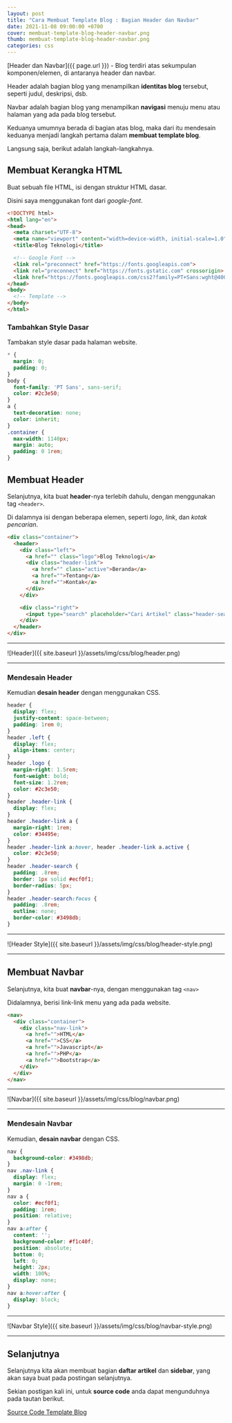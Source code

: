```yaml
---
layout: post
title: "Cara Membuat Template Blog : Bagian Header dan Navbar"
date: 2021-11-08 09:00:00 +0700
cover: membuat-template-blog-header-navbar.png
thumb: membuat-template-blog-header-navbar.png
categories: css
---
```


[Header dan Navbar]({{ page.url }}) - Blog terdiri atas sekumpulan komponen/elemen, di antaranya header dan navbar.

Header adalah bagian blog yang menampilkan __identitas blog__ tersebut, seperti judul, deskripsi, dsb.

Navbar adalah bagian blog yang menampilkan __navigasi__ menuju menu atau halaman yang ada pada blog tersebut.

Keduanya umumnya berada di bagian atas blog, maka dari itu mendesain keduanya menjadi langkah pertama dalam __membuat template blog__.

Langsung saja, berikut adalah langkah-langkahnya.

## Membuat Kerangka HTML

Buat sebuah file HTML, isi dengan struktur HTML dasar.

Disini saya menggunakan font dari _google-font_.

```html
<!DOCTYPE html>
<html lang="en">
<head>
  <meta charset="UTF-8">
  <meta name="viewport" content="width=device-width, initial-scale=1.0">
  <title>Blog Teknologi</title>

  <!-- Google Font -->
  <link rel="preconnect" href="https://fonts.googleapis.com">
  <link rel="preconnect" href="https://fonts.gstatic.com" crossorigin>
  <link href="https://fonts.googleapis.com/css2?family=PT+Sans:wght@400;700&display=swap" rel="stylesheet">
</head>
<body> 
  <!-- Template -->
</body>
</html>
```

### Tambahkan Style Dasar

Tambakan style dasar pada halaman website.

```css
* {
  margin: 0;
  padding: 0;
}
body {
  font-family: 'PT Sans', sans-serif;
  color: #2c3e50;
}
a {
  text-decoration: none;
  color: inherit;
}
.container {
  max-width: 1140px;
  margin: auto;
  padding: 0 1rem;
}
```

## Membuat Header

Selanjutnya, kita buat __header__-nya terlebih dahulu, dengan menggunakan tag `<header>`.

Di dalamnya isi dengan beberapa elemen, seperti _logo_, _link_, dan _kotak pencarian_.

```html
<div class="container">
  <header>
    <div class="left">
      <a href="" class="logo">Blog Teknologi</a>
      <div class="header-link">
        <a href="" class="active">Beranda</a>
        <a href="">Tentang</a>
        <a href="">Kontak</a>
      </div>
    </div>

    <div class="right">
      <input type="search" placeholder="Cari Artikel" class="header-search">
    </div>
  </header>
</div>
```

***

![Header]({{ site.baseurl }}/assets/img/css/blog/header.png)

***

### Mendesain Header

Kemudian __desain header__ dengan menggunakan CSS.

```css
header {
  display: flex;
  justify-content: space-between;
  padding: 1rem 0;
}
header .left {
  display: flex;
  align-items: center;
}
header .logo {
  margin-right: 1.5rem;
  font-weight: bold;
  font-size: 1.2rem;
  color: #2c3e50;
}
header .header-link {
  display: flex;
}
header .header-link a {
  margin-right: 1rem;
  color: #34495e;
}
header .header-link a:hover, header .header-link a.active {
  color: #2c3e50;  
}
header .header-search {
  padding: .8rem;
  border: 1px solid #ecf0f1;
  border-radius: 5px;
}
header .header-search:focus {
  padding: .8rem;
  outline: none;
  border-color: #3498db;
}
```

***

![Header Style]({{ site.baseurl }}/assets/img/css/blog/header-style.png)

***

## Membuat Navbar

Selanjutnya, kita buat __navbar__-nya, dengan menggunakan tag `<nav>`

Didalamnya, berisi link-link menu yang ada pada website.

```html
<nav>
  <div class="container">
    <div class="nav-link">
      <a href="">HTML</a>
      <a href="">CSS</a>
      <a href="">Javascript</a>
      <a href="">PHP</a>
      <a href="">Bootstrap</a>
    </div>
  </div>
</nav>
```

***

![Navbar]({{ site.baseurl }}/assets/img/css/blog/navbar.png)

***

### Mendesain Navbar

Kemudian, __desain navbar__ dengan CSS.

```css
nav {
  background-color: #3498db;
}
nav .nav-link {
  display: flex;
  margin: 0 -1rem;
}
nav a {
  color: #ecf0f1;
  padding: 1rem;
  position: relative;
}
nav a:after {
  content: '';
  background-color: #f1c40f;
  position: absolute;
  bottom: 0;
  left: 0;
  height: 2px;
  width: 100%;
  display: none;
}
nav a:hover:after {
  display: block;
}
```

***

![Navbar Style]({{ site.baseurl }}/assets/img/css/blog/navbar-style.png)

***

## Selanjutnya

Selanjutnya kita akan membuat bagian **daftar artikel** dan **sidebar**, yang akan saya buat pada postingan selanjutnya.

Sekian postigan kali ini, untuk __source code__ anda dapat mengunduhnya pada tautan berikut. 

<a href="https://github.com/narakode/template-blog" target="_blank">Source Code Template Blog</a>